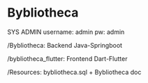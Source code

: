 # Bybliotheca


SYS ADMIN
username: admin
pw: admin

/Bybliotheca: Backend Java-Springboot

/bybliotheca_flutter: Frontend Dart-Flutter

/Resources: bybliotheca.sql + Bybliotheca doc



